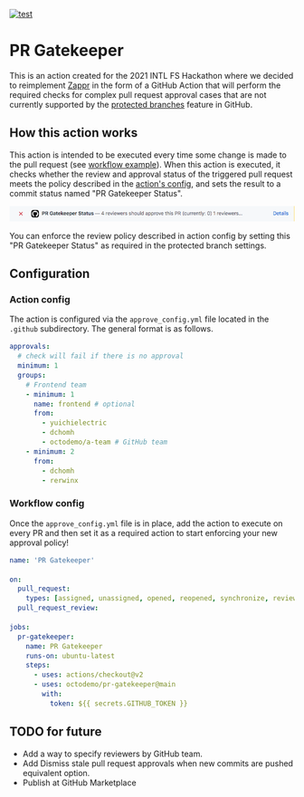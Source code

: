 [![test](https://github.com/octodemo/review-approval-action/actions/workflows/test.yml/badge.svg)](https://github.com/octodemo/review-approval-action/actions/workflows/test.yml)

# PR Gatekeeper

This is an action created for the 2021 INTL FS Hackathon where we decided to reimplement [Zappr](https://zappr.opensource.zalan.do/login) in the form of a GitHub Action that will perform the required checks for complex pull request approval cases that are not currently supported by the [protected branches](https://docs.github.com/en/github/administering-a-repository/defining-the-mergeability-of-pull-requests/about-protected-branches#about-branch-protection-settings) feature in GitHub.

## How this action works

This action is intended to be executed every time some change is made to the pull request (see [workflow example](#Workflow-config])). When this action is executed, it checks whether the review and approval status of the triggered pull request meets the policy described in the [action's config](#Action-config), and sets the result to a commit status named "PR Gatekeeper Status".

![screenshot](./images/commit-status.png)

You can enforce the review policy described in action config by setting this "PR Gatekeeper Status" as required in the protected branch settings.

## Configuration

### Action config

The action is configured via the `approve_config.yml` file located in the `.github` subdirectory. The general format is as follows.

```yaml
approvals:
  # check will fail if there is no approval
  minimum: 1
  groups:
    # Frontend team
    - minimum: 1
      name: frontend # optional
      from:
        - yuichielectric
        - dchomh
        - octodemo/a-team # GitHub team
    - minimum: 2
      from:
        - dchomh
        - rerwinx
```

### Workflow config

Once the `approve_config.yml` file is in place, add the action to execute on every PR and then set it as a required action to start enforcing your new approval policy!

```yaml
name: 'PR Gatekeeper'

on:
  pull_request:
    types: [assigned, unassigned, opened, reopened, synchronize, review_requested, review_request_removed]
  pull_request_review:

jobs:
  pr-gatekeeper:
    name: PR Gatekeeper
    runs-on: ubuntu-latest
    steps:
      - uses: actions/checkout@v2
      - uses: octodemo/pr-gatekeeper@main
        with:
          token: ${{ secrets.GITHUB_TOKEN }}
```

## TODO for future

- Add a way to specify reviewers by GitHub team.
- Add Dismiss stale pull request approvals when new commits are pushed equivalent option.
- Publish at GitHub Marketplace
